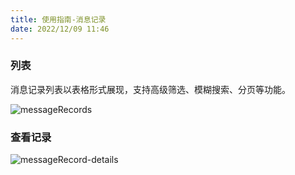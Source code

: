 ```yaml
---
title: 使用指南-消息记录
date: 2022/12/09 11:46
---
```


### 列表
消息记录列表以表格形式展现，支持高级筛选、模糊搜索、分页等功能。

![messageRecords](http://cdn.masastack.com/stack/doc/mc/messageRecords.png)

### 查看记录
![messageRecord-details](http://cdn.masastack.com/stack/doc/mc/messageRecord-details.png)
